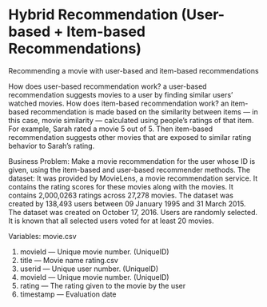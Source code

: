 # Hybrid Recommendation (User-based + Item-based Recommendations)
Recommending a movie with user-based and item-based recommendations 

How does user-based recommendation work? a user-based recommendation suggests movies to a user by finding similar users’ watched movies.
How does item-based recommendation work? an item-based recommendation is made based on the similarity between items — in this case, movie similarity — calculated using people’s ratings of that item. For example, Sarah rated a movie 5 out of 5. Then item-based recommendation suggests other movies that are exposed to similar rating behavior to Sarah’s rating.


Business Problem:
Make a movie recommendation for the user whose ID is given, using the item-based and user-based recommender methods.
The dataset: It was provided by MovieLens, a movie recommendation service. It contains the rating scores for these movies along with the movies. It contains 2,000,0263 ratings across 27,278 movies. The dataset was created by 138,493 users between 09 January 1995 and 31 March 2015. The dataset was created on October 17, 2016. Users are randomly selected. It is known that all selected users voted for at least 20 movies.

Variables:
movie.csv
1. movieId — Unique movie number. (UniqueID)
2. title — Movie name
rating.csv
1. userid — Unique user number. (UniqueID)
2. movieId — Unique movie number. (UniqueID)
3. rating — The rating given to the movie by the user
4. timestamp — Evaluation date

